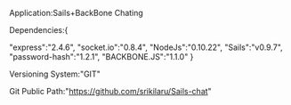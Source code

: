 Application:Sails+BackBone Chating

Dependencies:{

"express":"2.4.6",
"socket.io":"0.8.4",
"NodeJs":"0.10.22",
"Sails":"v0.9.7",
"password-hash":"1.2.1",
"BACKBONE.JS":"1.1.0"
}

Versioning System:"GIT"

Git Public Path:"https://github.com/srikilaru/Sails-chat"
